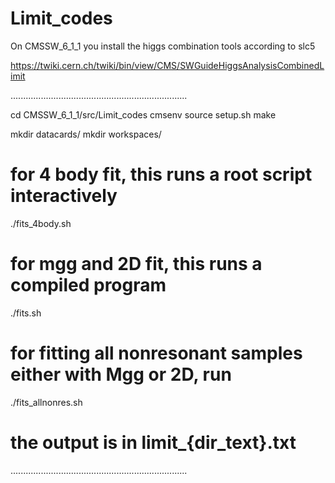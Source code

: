Limit_codes
===========

On CMSSW_6_1_1 you install the higgs combination tools according to slc5

https://twiki.cern.ch/twiki/bin/view/CMS/SWGuideHiggsAnalysisCombinedLimit

......................................................................

cd CMSSW_6_1_1/src/Limit_codes
cmsenv
source setup.sh
make

mkdir datacards/
mkdir workspaces/

# for 4 body fit, this runs a root script interactively
./fits_4body.sh

# for mgg and 2D fit, this runs a compiled program
./fits.sh

# for fitting all nonresonant samples either with Mgg or 2D, run
./fits_allnonres.sh
# the output is in limit_{dir_text}.txt
......................................................................
